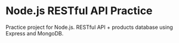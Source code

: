 # Node.js RESTful API Practice

Practice project for Node.js. RESTful API + products database using Express and MongoDB.